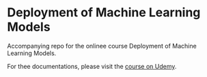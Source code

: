 # Deployment of Machine Learning Models
Accompanying repo  for the onlinee course Deployment of Machine Learning Models.

For thee documentations, please visit the [course on Udemy](https://www.udemy.com/deployment-of-machine-learning-models/?couponCode=TIDREPO).

